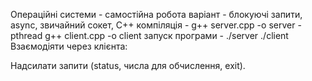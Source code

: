 Операційні системи - самостійна робота
варіант - блокуючі запити, async, звичайний сокет, С++
компіляція - g++ server.cpp -o server -pthread
g++ client.cpp -o client
запуск програми - 
./server
./client
Взаємодіяти через клієнта:

Надсилати запити (status, числа для обчислення, exit).

